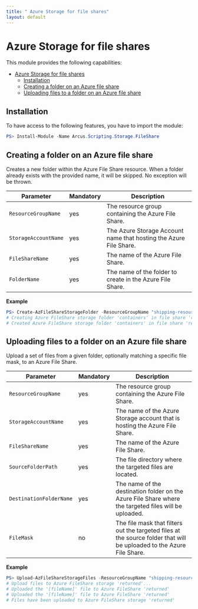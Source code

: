 ```yaml
---
title: " Azure Storage for file shares"
layout: default
---
```


# Azure Storage for file shares

This module provides the following capabilities:
- [Azure Storage for file shares](#azure-storage-for-file-shares)
  - [Installation](#installation)
  - [Creating a folder on an Azure file share](#creating-a-folder-on-an-azure-file-share)
  - [Uploading files to a folder on an Azure file share](#uploading-files-to-a-folder-on-an-azure-file-share)

## Installation

To have access to the following features, you have to import the module:

```powershell
PS> Install-Module -Name Arcus.Scripting.Storage.FileShare
```

## Creating a folder on an Azure file share

Creates a new folder within the Azure File Share resource.
When a folder already exists with the provided name, it will be skipped. No exception will be thrown.

| Parameter            | Mandatory | Description                                                             |
| -------------------- | --------- | ----------------------------------------------------------------------- |
| `ResourceGroupName`  | yes       | The resource group containing the Azure File Share.                     |
| `StorageAccountName` | yes       | The Azure Storage Account name that hosting the Azure File Share. |
| `FileShareName`      | yes       | The name of the Azure File Share.                                       |
| `FolderName`         | yes       | The name of the folder to create in the Azure File Share.               |

**Example**

```powershell
PS> Create-AzFileShareStorageFolder -ResourceGroupName "shipping-resources" -StorageAccountName "tracking-account-storage" -FileShareName "returned" -FolderName "containers"
# Creating Azure FileShare storage folder 'containers' in file share 'returned'..
# Created Azure FileShare storage folder 'containers' in file share 'returned'
```

## Uploading files to a folder on an Azure file share

Upload a set of files from a given folder, optionally matching a specific file mask, to an Azure File Share.

| Parameter               | Mandatory | Description                                                                                                            |
| ----------------------- | --------- | ---------------------------------------------------------------------------------------------------------------------- |
| `ResourceGroupName`     | yes       | The resource group containing the Azure File Share.                                                                    |
| `StorageAccountName`    | yes       | The name of the Azure Storage account that is hosting the Azure File Share.                                                   |
| `FileShareName`         | yes       |  The name of the Azure File Share.                                                                                     |
| `SourceFolderPath`      | yes       | The file directory where the targeted files are located.                                                               |
| `DestinationFolderName` | yes       | The name of the destination folder on the Azure File Share where the targeted files will be uploaded.                  |
| `FileMask`              | no        | The file mask that filters out the targeted files at the source folder that will be uploaded to the Azure File Share. |

**Example**

```powershell
PS> Upload-AzFileShareStorageFiles -ResourceGroupName "shipping-resources" -StorageAccountName "tracking-account-storage" -FileShareName "returned" -SourceFolderPath "containers" -DestinationFolderName "containers"
# Upload files to Azure FileShare storage 'returned'...
# Uploaded the '[fileName]' file to Azure FileShare 'returned'
# Uploaded the '[fileName]' file to Azure FileShare 'returned'
# Files have been uploaded to Azure FileShare storage 'returned'
```
